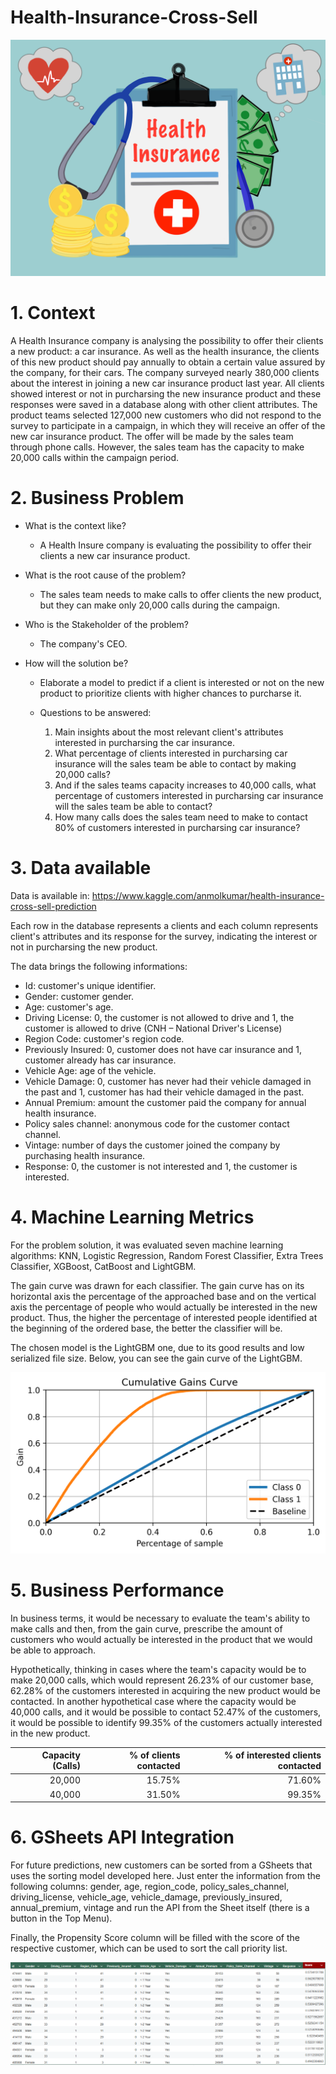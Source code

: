 # Health-Insurance-Cross-Sell

![](img/health_insurance.png)

# 1. Context

A Health Insurance company is analysing the possibility to offer their clients a new product: a car insurance. As well as the health insurance, the clients of this new product should pay annually to obtain a certain value assured by the company, for their cars. The company surveyed nearly 380,000 clients about the interest in joining a new car insurance product last year. All clients showed interest or not in purcharsing the new insurance product and these responses were saved in a database along with other client attributes. The product teams selected 127,000 new customers who did not respond to the survey to participate in a campaign, in which they will receive an offer of the new car insurance product. The offer will be made by the sales team through phone calls. However, the sales team has the capacity to make 20,000 calls within the campaign period.

# 2. Business Problem

* What is the context like?

    * A Health Insure company is evaluating the possibility to offer their clients a new car insurance product.

* What is the root cause of the problem?

    * The sales team needs to make calls to offer clients the new product, but they can make only 20,000 calls during the campaign.

* Who is the Stakeholder of the problem?

    * The company's CEO.

* How will the solution be?

    * Elaborate a model to predict if a client is interested or not on the new product to prioritize clients with higher chances to purcharse it.

    * Questions to be answered:

        1. Main insights about the most relevant client's attributes interested in purcharsing the car insurance.
        2. What percentage of clients interested in purcharsing car insurance will the sales team be able to contact by making 20,000 calls?
        3. And if the sales teams capacity increases to 40,000 calls, what percentage of customers interested in purcharsing car insurance will the sales team be able to contact?
        4. How many calls does the sales team need to make to contact 80% of customers interested in purcharsing car insurance?


# 3. Data available

Data is available in: https://www.kaggle.com/anmolkumar/health-insurance-cross-sell-prediction

Each row in the database represents a clients and each column represents client's attributes and its response for the survey, indicating the interest or not in purcharsing the new product.

The data brings the following informations:

* Id: customer's unique identifier.
* Gender: customer gender.
* Age: customer's age.
* Driving License: 0, the customer is not allowed to drive and 1, the customer is allowed to drive (CNH – National Driver's License)
* Region Code: customer's region code.
* Previously Insured: 0, customer does not have car insurance and 1, customer already has car insurance.
* Vehicle Age: age of the vehicle.
* Vehicle Damage: 0, customer has never had their vehicle damaged in the past and 1, customer has had their vehicle damaged in the past.
* Annual Premium: amount the customer paid the company for annual health insurance.
* Policy sales channel: anonymous code for the customer contact channel.
* Vintage: number of days the customer joined the company by purchasing health insurance.
* Response: 0, the customer is not interested and 1, the customer is interested.

# 4. Machine Learning Metrics

For the problem solution, it was evaluated seven machine learning algorithms: KNN, Logistic Regression, Random Forest Classifier, Extra Trees Classifier, XGBoost, CatBoost and LightGBM.

The gain curve was drawn for each classifier. The gain curve has on its horizontal axis the percentage of the approached base and on the vertical axis the percentage of people who would actually be interested in the new product. Thus, the higher the percentage of interested people identified at the beginning of the ordered base, the better the classifier will be.

The chosen model is the LightGBM one, due to its good results and low serialized file size. Below, you can see the gain curve of the LightGBM.

![](img/lgbm_cumulative_gain.png)

# 5. Business Performance

In business terms, it would be necessary to evaluate the team's ability to make calls and then, from the gain curve, prescribe the amount of customers who would actually be interested in the product that we would be able to approach.

Hypothetically, thinking in cases where the team's capacity would be to make 20,000 calls, which would represent 26.23% of our customer base, 62.28% of the customers interested in acquiring the new product would be contacted. In another hypothetical case where the capacity would be 40,000 calls, and it would be possible to contact 52.47% of the customers, it would be possible to identify 99.35% of the customers actually interested in the new product.


|   Capacity (Calls) |   % of clients contacted |   % of interested clients contacted |
|-------------------:|-------------------------:|------------------------------------:|
|     20,000         |        15.75%            |           71.60%                    |
|     40,000         |        31.50%            |           99.35%                    |

# 6. GSheets API Integration

For future predictions, new customers can be sorted from a GSheets that uses the sorting model developed here. Just enter the information from the following columns: gender, age, region_code, policy_sales_channel, driving_license, vehicle_age, vehicle_damage, previously_insured, annual_premium, vintage and run the API from the Sheet itself (there is a button in the Top Menu).

Finally, the Propensity Score column will be filled with the score of the respective customer, which can be used to sort the call priority list.

![](img/gsheets_api_print.png)
